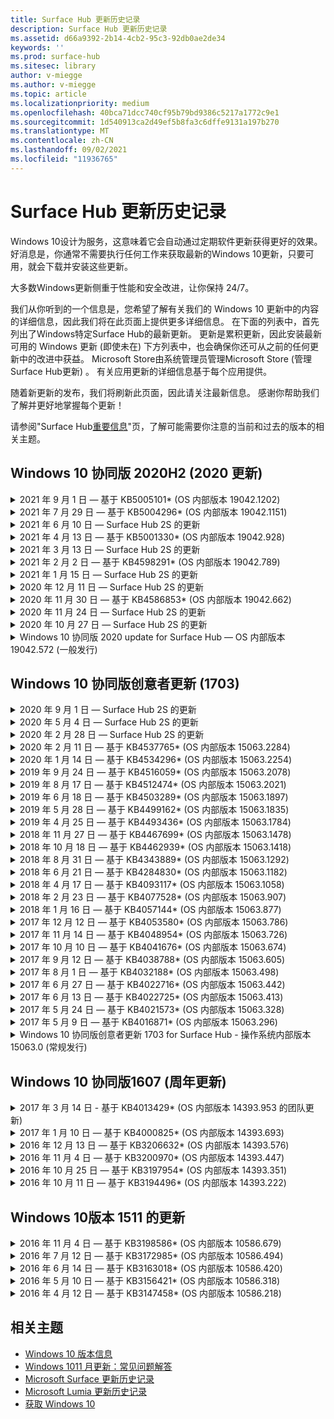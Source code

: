 ```yaml
---
title: Surface Hub 更新历史记录
description: Surface Hub 更新历史记录
ms.assetid: d66a9392-2b14-4cb2-95c3-92db0ae2de34
keywords: ''
ms.prod: surface-hub
ms.sitesec: library
author: v-miegge
ms.author: v-miegge
ms.topic: article
ms.localizationpriority: medium
ms.openlocfilehash: 40bca71dcc740cf95b79bd9386c5217a1772c9e1
ms.sourcegitcommit: 1d540913ca2d49ef5b8fa3c6dffe9131a197b270
ms.translationtype: MT
ms.contentlocale: zh-CN
ms.lasthandoff: 09/02/2021
ms.locfileid: "11936765"
---
```

# <a name="surface-hub-update-history"></a>Surface Hub 更新历史记录

Windows 10设计为服务，这意味着它会自动通过定期软件更新获得更好的效果。 好消息是，你通常不需要执行任何工作来获取最新的Windows 10更新，只要可用，就会下载并安装这些更新。

大多数Windows更新侧重于性能和安全改进，让你保持 24/7。

我们从你听到的一个信息是，您希望了解有关我们的 Windows 10 更新中的内容的详细信息，因此我们将在此页面上提供更多详细信息。 在下面的列表中，首先列出了Windows特定Surface Hub的最新更新。 更新是累积更新，因此安装最新可用的 Windows 更新 (即使未在) 下方列表中，也会确保你还可从之前的任何更新中的改进中获益。 Microsoft Store由系统管理员管理Microsoft Store (管理Surface Hub更新) 。 有关应用更新的详细信息基于每个应用提供。

随着新更新的发布，我们将刷新此页面，因此请关注最新信息。 感谢你帮助我们了解并更好地掌握每个更新！

请参阅"Surface Hub[重要信息](https://support.microsoft.com/products/surface-devices/surface-hub)"页，了解可能需要你注意的当前和过去的版本的相关主题。

## <a name="windows-10-team-2020-update-20h2"></a>Windows 10 协同版 2020H2 (2020 更新) 

<details>
<summary>2021 年 9 月 1 日 — 基于 KB5005101* (OS 内部版本 19042.1202) </summary>

此更新至 Surface Hub包括质量改进和安全修补程序。 [Surface Hub 2020](https://techcommunity.microsoft.com/t5/surface-it-pro-blog/windows-10-team-2020-update-1-released-to-all-surface-hubs/ba-p/2653503)Update 1 Windows 10 协同版概述了对更新的关键更新，还包括以下内容：

* 改进了使用内部部署邮箱时某些设备帐户设置Exchange的可靠性。

请参阅启用[Surface Hub/](/surface-hub/)禁用设备功能和服务的管理指南。 *[KB5005101](https://support.microsoft.com/help/5005101)
</details>

<details>
<summary>2021 年 7 月 29 日 — 基于 KB5004296* (OS 内部版本 19042.1151) </summary>

此更新至 Surface Hub包括质量改进和安全修补程序。 更新历史记录Surface Hub未概述Windows 10[更新的关键更新](https://support.microsoft.com/help/4581839/windows-10-update-history)包括：

* 更新到"收集日志"功能，以Windows csv 格式的诊断数据。
* 修复了确保结束会话清理完全删除与边缘会话相关的Chromium。
* 改进了使用加入 Azure AD 的 Surface Hub 的一些Authenticator应用。

请参阅启用[Surface Hub/](/surface-hub/)禁用设备功能和服务的管理指南。 *[KB5004296](https://support.microsoft.com/help/5004296)
</details>

<details>
<summary>2021 年 6 月 10 日 — Surface Hub 2S 的更新</summary>

此更新特定于 Surface Hub 2S，并提供下面列出的驱动程序和固件更新：

* Surface UEFI 更新 - 694.3751.768.0
  * 解决关键安全漏洞并提高系统稳定性。
* Surface ME 固件更新 - 11.8.86.3877
  * 解决关键安全漏洞并提高系统稳定性。
* Intel (R) Management Engine Interface 驱动程序 - 2102.100.0.1044
  * 解决关键安全漏洞并提高系统稳定性。
</details>

<details>
<summary>2021 年 4 月 13 日 — 基于 KB5001330* (OS 内部版本 19042.928) </summary>

此更新至 Surface Hub包括质量改进和安全修补程序。 更新历史记录Surface Hub未概述Windows 10[更新的关键更新](https://support.microsoft.com/help/4581839/windows-10-update-history)包括：

* 解决了一个问题，Surface Hub设备仅每月安装Windows安全更新，而不是所有Windows累积更新。

请参阅启用[Surface Hub/](/surface-hub/)禁用设备功能和服务的管理指南。 *[KB5001330](https://support.microsoft.com/help/5001330)
</details>

<details>
<summary>2021 年 3 月 13 日 — Surface Hub 2S 的更新</summary>

此更新特定于 Surface Hub 2S，并提供下面列出的驱动程序和固件更新：

* Intel (R) 蓝牙 驱动程序 - 22.30.0.4
  * 提高系统安全性和稳定性。
* Intel (R) 图形驱动程序 - 27.20.100.8682
  * 提高系统安全性和稳定性。
* Intel (R) Wi-Fi 驱动程序 - 22.30.0.11
  * 提高系统安全性和稳定性。
</details>

<details>
<summary>2021 年 2 月 2 日 — 基于 KB4598291* (OS 内部版本 19042.789) </summary>

此更新至 Surface Hub包括质量改进和安全修补程序。 更新历史记录Surface Hub未概述Windows 10[更新的关键更新](https://support.microsoft.com/help/4581839/windows-10-update-history)包括：

* 修复了当设备帐户的 UPN 不等于其 SMTP Exchange日历同步允许日历同步工作。
* 添加了管理员在日历同步期间禁止使用新式验证Exchange。
* 确保在Surface Hub"使用设备帐户凭据"功能后，系统不会提示用户输入代理凭据。
* 解决了当使用Windows需要身份验证的代理时，更新和应用商店更新检查无法完成的问题。
* 提高有线连接应用的可靠性。

请参阅启用[Surface Hub/](/surface-hub/)禁用设备功能和服务的管理指南。 *[KB4598291](https://support.microsoft.com/help/4598291)
</details>

<details>
<summary>2021 年 1 月 15 日 — Surface Hub 2S 的更新</summary>

此更新特定于 Surface Hub 2S，并提供下面列出的驱动程序和固件更新：

* Surface SMC 固件更新 - 3.93.139.0
* Surface UEFI 更新 - 694.3473.768.0
</details>

<details>
<summary>2020 年 12 月 11 日 — Surface Hub 2S 的更新</summary>

此更新特定于 Surface Hub 2S，并提供下面列出的驱动程序和固件更新：

* Surface SMC 固件更新 - 3.92.139.0
* Surface UEFI 更新 - 694.3447.768.0
</details>

<details>
<summary>2020 年 11 月 30 日 — 基于 KB4586853* (OS 内部版本 19042.662) </summary>

此更新至 Surface Hub包括质量改进和安全修补程序。 更新历史记录Surface Hub未概述Windows 10[更新的关键更新](https://support.microsoft.com/help/4581839/windows-10-update-history)包括：

* 更新到隐私设置页面以提供其他选项。
* 解决了在欢迎/开始屏幕上未显示已启动的会议的问题。
* 解决非 en-US 区域设置云恢复的问题。
* Skype for Business
  * 提高定向音频性能。
  * 减少在呼叫期间使用笔时"笔点击Skype for Business声音。
* 在注册预览体验计划时Windows可靠性。
* 提高团队Windows程序的可靠性。

请参阅启用[Surface Hub/](/surface-hub/)禁用设备功能和服务的管理指南。 *[KB4586853](https://support.microsoft.com/help/4586853)
</details>

<details>
<summary>2020 年 11 月 24 日 — Surface Hub 2S 的更新</summary>

此更新特定于 Surface Hub 2S，并提供下面列出的驱动程序和固件更新：

* Surface SMC 固件更新 - 3.91.139.0
  * 提高连接待机可靠性。
* Surface Touch 固件更新 - 3.91.139.0
  * 改进连接的待机触摸响应。
* Surface USB 音频固件更新 - 3.91.139.0
* Surface 触控笔固件更新 - 3.91.139.0
</details>

<details>
<summary>2020 年 10 月 27 日 — Surface Hub 2S 的更新</summary>

此更新特定于 Surface Hub 2S，并提供下面列出的驱动程序和固件更新：

* Surface System 聚合器固件更新 - 4.14.139.0
* Surface UEFI 更新 - 694.3386.768.0
</details>

<details>
<summary>Windows 10 协同版 2020 update for Surface Hub — OS 内部版本 19042.572 (一般发行) </summary>

此更新至 Surface Hub包括质量改进和安全修补程序。 "Surface Hub[2020](/surface-hub/surface-hub-2020-update-whats-new)更新Windows 10新增[](https://support.microsoft.com/help/4581839/windows-10-update-history)功能"页面上介绍了 Windows 10 协同版 更新的关键更新（尚未在 Windows 10 更新历史记录中列出）。

请参阅"Install[Windows 10 协同版 2020 Update"](/surface-hub/surface-hub-2020-update)页面，了解有关按区域、分发方法和设备类型更新可用性详细信息。
</details>

## <a name="windows-10-team-creators-update-1703"></a>Windows 10 协同版创意者更新 (1703) 

<details>
<summary>2020 年 9 月 1 日 — Surface Hub 2S 的更新</summary>

此更新特定于 Surface Hub 2S，并提供下面列出的驱动程序和固件更新：

* Surface SMC 固件更新 - 1.177.139.0
  * 改进字段修复方案。
* Surface SSD 固件更新 - 5.14.139.0
  * 提高系统稳定性。
* Surface Serial Hub 驱动程序 - 9.40.139.0
  * 提高系统稳定性。
</details>

<details>
<summary>2020 年 5 月 4 日 — Surface Hub 2S 的更新</summary>

此更新特定于 Surface Hub 2S，并提供下面列出的驱动程序和固件更新：

* Surface USB 音频驱动程序 - 15.3.6.0
  * 提高定向音频性能。
* Intel (R) 显示音频驱动程序 - 10.27.0.5
  * 改进屏幕共享方案。
* Intel (R) 图形驱动程序 - 26.20.100.7263
  * 提高系统稳定性。
* Surface System 驱动程序 - 1.7.139.0
  * 提高系统稳定性。
* Surface SMC 固件更新 - 1.176.139.0
  * 提高系统稳定性。
</details>

<details>
<summary>2020 年 2 月 28 日 — Surface Hub 2S 的更新</summary>

此更新特定于 Surface Hub 2S，并提供下面列出的驱动程序和固件更新：

* Surface 集成驱动程序 - 13.46.139.0 
  * 改进显示亮度方案。
* Intel (R) Management Engine Interface 驱动程序 - 1914.12.0.1256
  * 提高系统稳定性。
* Surface SMC 固件更新 - 1.161.139.0
  * 提高笔电池性能。
* Surface UEFI 更新 - 694.2938.768.0
  * 提高系统稳定性。
</details>

<details>
<summary>2020 年 2 月 11 日 — 基于 KB4537765* (OS 内部版本 15063.2284) </summary>

此更新至 Surface Hub包括质量改进和安全修补程序。 更新历史记录Surface Hub未概述Windows 10[更新的关键更新](https://support.microsoft.com/help/4018124/windows-10-update-history)包括：

* 解决了其他参与者在呼叫期间无法听到中心 2S Skype for Business的问题。
* 提高了某些阿拉伯语、希伯来语和其他 RTL 语言使用方案的可靠性Surface Hub。

请参阅启用[Surface Hub/](/surface-hub/)禁用设备功能和服务的管理指南。
*[KB4537765](https://support.microsoft.com/help/4537765)
</details>

<details>
<summary>2020 年 1 月 14 日 — 基于 KB4534296* (OS 内部版本 15063.2254) </summary>

此更新至 Surface Hub包括质量改进和安全修补程序。 更新历史记录Surface Hub未概述Windows 10[更新的关键更新](https://support.microsoft.com/help/4018124/windows-10-update-history)包括：

* 解决了 2S 的日志Microsoft Surface Hub问题。

请参阅启用[Surface Hub/](/surface-hub/)禁用设备功能和服务的管理指南。
*[KB4534296](https://support.microsoft.com/help/4534296)
</details>

<details>
<summary>2019 年 9 月 24 日 — 基于 KB4516059* (OS 内部版本 15063.2078) </summary>

此更新至 Surface Hub包括质量改进和安全修补程序。 更新历史记录Surface Hub未概述Windows 10[更新的关键更新](https://support.microsoft.com/help/4018124/windows-10-update-history)包括：

 * 更新到 Surface Hub 2S 恢复设置页面，以准确反映恢复选项。
 * 更新到 Surface Hub 2S 欢迎屏幕，以提高设备可识别性。
 * 解决了团队 shell Windows显示不正确的问题。
 * 解决了在使用 MDM 策略配置"开始"菜单布局持久性时的问题。
 * 修复了Microsoft Edge内部网站时出现的问题。
 * 修复了Skype for Business以全屏模式显示时出现的问题。

请参阅启用[Surface Hub/](/surface-hub/)禁用设备功能和服务的管理指南。
*[KB4503289](https://support.microsoft.com/help/4503289)
</details>

<details>
<summary>2019 年 8 月 17 日 — 基于 KB4512474* (OS 内部版本 15063.2021) </summary>

此更新至 Surface Hub包括质量改进和安全修补程序。 更新历史记录Surface Hub未概述Windows 10[更新的关键更新](https://support.microsoft.com/help/4018124/windows-10-update-history)包括：

 * 确保 Hub 2S 上的视频退出默认为"重复"模式。
 * 提高应用程序上某些阿拉伯语使用方案的可靠性Surface Hub。

请参阅启用[Surface Hub/](/surface-hub/)禁用设备功能和服务的管理指南。
*[KB4503289](https://support.microsoft.com/help/4503289)
 </details>

<details>
<summary>2019 年 6 月 18 日 — 基于 KB4503289* (OS 内部版本 15063.1897) </summary>

此更新至 Surface Hub包括质量改进和安全修补程序。 更新历史记录Surface Hub未概述Windows 10[更新的关键更新](https://support.microsoft.com/help/4018124/windows-10-update-history)包括：

* 解决了阻止用户使用 Microsoft Surface Hub 帐户登录Azure Active Directory的问题。 出现此问题的原因是上一个会话未成功结束。
* 在设备帐户设置方案中，添加对与标识Exchange TLS 1.2 连接的支持。
* 用于提高 Hub 2S 上硬件诊断应用可靠性的修补程序。 
* 修复以提高 Hub 2S 上首次运行设置体验的一致性。 

请参阅启用[Surface Hub/](/surface-hub/)禁用设备功能和服务的管理指南。
*[KB4503289](https://support.microsoft.com/help/4503289)
</details>

<details>
<summary>2019 年 5 月 28 日 — 基于 KB4499162* (OS 内部版本 15063.1835) </summary>

此更新至 Surface Hub包括质量改进和安全修补程序。 更新历史记录Surface Hub未概述Windows 10[更新的关键更新](https://support.microsoft.com/help/4018124/windows-10-update-history)包括：

* 确保在Surface Hub"使用设备帐户凭据"功能后，系统不会提示用户输入代理凭据。
* 解决了由于音频/视频Skype代理而定期连接失败的问题。
* 增加了对 TLS 1.2 在 Skype for Business 的支持。
* 解决当 Skype 服务器禁用 TLS 1.0 或 TLS 1.1 时，Skype客户端中的 SIP 连接故障。

请参阅启用[Surface Hub/](/surface-hub/)禁用设备功能和服务的管理指南。
*[KB4499162](https://support.microsoft.com/help/4499162)
</details>

<details>
<summary>2019 年 4 月 25 日 — 基于 KB4493436* (OS 内部版本 15063.1784) </summary>

此更新至 Surface Hub包括质量改进和安全修补程序。 更新历史记录Surface Hub未概述Windows 10[更新的关键更新](https://support.microsoft.com/help/4018124/windows-10-update-history)包括：

* 解决与设备连接某些 USB 设备的视频和音频Surface Hub。

请参阅启用[Surface Hub/](/surface-hub/)禁用设备功能和服务的管理指南。
*[KB4493436](https://support.microsoft.com/help/4493436)
</details>

<details>
<summary>2018 年 11 月 27 日 — 基于 KB4467699* (OS 内部版本 15063.1478) </summary>

此更新至 Surface Hub包括质量改进和安全修补程序。 更新历史记录Surface Hub未概述Windows 10[更新的关键更新](https://support.microsoft.com/help/4018124/windows-10-update-history)包括：

* 解决了阻止某些用户Signing-In"我的会议和文件"的问题。

请参阅启用[Surface Hub/](/surface-hub/)禁用设备功能和服务的管理指南。
*[KBKB4467699](https://support.microsoft.com/help/KB4467699)
</details>

<details>
<summary>2018 年 10 月 18 日 — 基于 KB4462939* (OS 内部版本 15063.1418) </summary>

此更新至 Surface Hub包括质量改进和安全修补程序。 更新历史记录Surface Hub未概述Windows 10[更新的关键更新](https://support.microsoft.com/help/4018124/windows-10-update-history)包括：

* Skype for Business修复程序： 
  * 解决Skype for Business睡眠时出现的连接问题
  * 解决Skype for Business连接到 Internet 时出现网络连接问题
  * 解决Skype for Business目录中搜索用户时崩溃的问题
* 解决了中心错误地在企业代理环境中报告"无 Internet 连接"的问题。
* 实施了一项功能，允许客户选择加入新的白板体验。

请参阅启用[Surface Hub/](/surface-hub/)禁用设备功能和服务的管理指南。
*[KB4462939](https://support.microsoft.com/help/4462939)
</details>

<details>
<summary>2018 年 8 月 31 日 — 基于 KB4343889* (OS 内部版本 15063.1292) </summary>

此更新至 Surface Hub包括质量改进和安全修补程序。 更新历史记录Surface Hub未概述的Windows 10[更新包括](https://support.microsoft.com/help/4018124/windows-10-update-history)：

* 添加对 Microsoft Teams
* 解决 Intune 注册的任务管理问题
* 使管理员能够禁用集线器的即时消息和电子邮件服务
* 适用于应用的其他 bug 修复Surface Hub Skype for Business可靠性改进

请参阅启用[Surface Hub/](/surface-hub/)禁用设备功能和服务的管理指南。
*[KB4343889](https://support.microsoft.com/help/4343889)
</details>

<details>
<summary>2018 年 6 月 21 日 — 基于 KB4284830* (OS 内部版本 15063.1182) </summary>

此更新至 Surface Hub包括质量改进和安全修补程序。 更新历史记录Surface Hub未概述的Windows 10[更新包括](https://support.microsoft.com/help/4018124/windows-10-update-history)：

* EMEA 中支持 GDPR 要求的遥测更改

请参阅启用[Surface Hub/](/surface-hub/)禁用设备功能和服务的管理指南。
*[KB4284830](https://support.microsoft.com/help/KB4284830)
</details>

<details>
<summary>2018 年 4 月 17 日 — 基于 KB4093117* (OS 内部版本 15063.1058) </summary>

此更新至 Surface Hub包括质量改进和安全修补程序。 更新历史记录Surface Hub未概述的Windows 10[更新包括](https://support.microsoft.com/help/4018124/windows-10-update-history)：

* 解决有线投影问题
* 为移动设备管理策略 (MDM) 更新
* 解决国际呼叫的电话拨号程序问题
* 解决了当 2 个 Surface Hub 加入同一会议时的图像分辨率问题
* 解决 OMS (Operations Management Suite) 证书处理错误
* 在会话结束时清理时解决安全问题
* 解决了Miracast通道 149 Surface Hub 165 时出现的问题
  * 由于地区政府法规，第 149 至 165 频道将继续在欧洲、日本或以色列不可用

请参阅启用[Surface Hub/](/surface-hub/)禁用设备功能和服务的管理指南。
*[KB4093117](https://support.microsoft.com/help/4093117)
</details>

<details>
<summary>2018 年 2 月 23 日 — 基于 KB4077528* (OS 内部版本 15063.907) </summary>

此更新至 Surface Hub包括质量改进和安全修补程序。 更新历史记录Surface Hub未概述的Windows 10[更新包括](https://support.microsoft.com/help/4018124/windows-10-update-history)：

* 解决了未正确应用 MDM 设置的问题
* 改进的清理过程

请参阅启用[Surface Hub/](/surface-hub/)禁用设备功能和服务的管理指南。
*[KB4077528](https://support.microsoft.com/help/4077528)
</details>

<details>
<summary>2018 年 1 月 16 日 — 基于 KB4057144* (OS 内部版本 15063.877) </summary>

此更新至 Surface Hub包括质量改进和安全修补程序。 更新历史记录Surface Hub未概述的Windows 10[更新包括](https://support.microsoft.com/help/4018124/windows-10-update-history)：

* 添加了通过 MDM 管理"开始"菜单磁贴布局的功能
* 密码轮换配置的 MDM bug 修复

请参阅启用[Surface Hub/](/surface-hub/)禁用设备功能和服务的管理指南。
*[KB4057144](https://support.microsoft.com/help/4057144)
</details>

<details>
<summary>2017 年 12 月 12 日 — 基于 KB4053580* (OS 内部版本 15063.786) </summary>

此更新至 Surface Hub包括质量改进和安全修补程序。 更新历史记录Surface Hub未概述的Windows 10[更新包括](https://support.microsoft.com/help/4018124/windows-10-update-history)：

* 解决呼叫期间相机 (闪烁) 闪烁Skype for Business闪烁
* 解决通知中心 SSD ID 问题

请参阅启用[Surface Hub/](/surface-hub/)禁用设备功能和服务的管理指南。
*[KB4053580](https://support.microsoft.com/help/4053580)
</details>

<details>
<summary>2017 年 11 月 14 日 — 基于 KB4048954* (OS 内部版本 15063.726) </summary>

此更新至 Surface Hub包括质量改进和安全修补程序。 更新历史记录Surface Hub未概述的Windows 10[更新包括](https://support.microsoft.com/help/4018124/windows-10-update-history)：

* 允许客户使用 MDM 策略启用 802.1x 有线网络身份验证的功能更新。
* 允许用户在打开文件时动态选择自己选择的应用程序的功能更新。
* 修复了确保结束会话清理完全删除用户帐户和设备之间的所有连接。
* 性能修复，可改进清理时间以及Miracast时间。
* 介绍临时会议期间轻松使用身份验证。
* 修复了确保服务组件使用跨设备配置的同一代理的问题。
* 减少并更加彻底地保护设备传输的遥测，从而降低带宽利用率。
* 启用允许用户在会议结束后向 Microsoft 提供反馈的功能。

请参阅启用[Surface Hub/](/surface-hub/)禁用设备功能和服务的管理指南。
*[KB4048954](https://support.microsoft.com/help/4048954)
</details>

<details>
<summary>2017 年 10 月 10 日 — 基于 KB4041676* (OS 内部版本 15063.674) </summary>

此更新至 Surface Hub包括质量改进和安全修补程序。 更新历史记录Surface Hub未概述的Windows 10[更新包括](https://support.microsoft.com/help/4018124/windows-10-update-history)：

* Skype for Business
  * 解决从睡眠状态恢复时需要设备重新启动的问题。
  * 修复了无法通过联机中心帐户Skype联系人的问题。
* PowerPoint
  * 修复了某些PowerPoint无法在 Hub 上项目的问题。
* 概要
  * 修复了系统管理员无法禁用 USB 端口的问题。

*[KB4041676](https://support.microsoft.com/help/4041676)
</details>

<details>
<summary>2017 年 9 月 12 日 — 基于 KB4038788* (OS 内部版本 15063.605)  </summary>

此更新至 Surface Hub包括质量改进和安全修补程序。 更新历史记录Surface Hub未概述的Windows 10[更新包括](https://support.microsoft.com/help/4018124/windows-10-update-history)：

* 安全性
  * 解决设备从睡眠状态唤醒时 Bitlocker 的问题。
* 概要
  * 减少设备运行状况遥测的频率/数量，从而提高系统性能。
  * 修复了阻止设备收集系统日志的问题。

*[KB4038788](https://support.microsoft.com/help/4038788)
</details>

<details>
<summary>2017 年 8 月 1 日 — 基于 KB4032188* (OS 内部版本 15063.498) </summary>

* Skype for Business 
  * 解决Skype for Business Sign-In需要重试或系统重新启动的问题。
  * 解决Skype for Business错误显示会议时间的问题。
  * 改进可靠性Surface Hub Skype for Business修补程序。

*[KB4032188](https://support.microsoft.com/help/4032188)
</details>

<details>
<summary>2017 年 6 月 27 日 — 基于 KB4022716* (OS 内部版本 15063.442) </summary>

此更新至 Surface Hub包括质量改进和安全修补程序。 更新历史记录Surface Hub未概述的Windows 10[更新包括](https://support.microsoft.com/help/4018124/windows-10-update-history)：

* 地址 NVIDIA 驱动程序崩溃，可能需要睡眠 84" Surface Hub电源，需要手动重启。
* 解决了一个问题，即某些应用无法启动在 84" Surface Hub。

*[KB4022716](https://support.microsoft.com/help/4022716)
</details>

<details>
<summary>2017 年 6 月 13 日 — 基于 KB4022725* (OS 内部版本 15063.413) </summary>

此更新至 Surface Hub包括质量改进和安全修补程序。 更新历史记录Surface Hub未概述的Windows 10[更新包括](https://support.microsoft.com/help/4018124/windows-10-update-history)：

* 概要
  * 已解决笔的笔墨迹拖放问题
  * 解决了导致"清理"会议时间延长的问题

*[KB4022725](https://support.microsoft.com/help/4022725)
</details>

<details>
<summary>2017 年 5 月 24 日 — 基于 KB4021573* (OS 内部版本 15063.328) </summary>

此更新至 Surface Hub包括质量改进和安全修补程序。 更新历史记录Surface Hub未概述Windows 10[更新的关键更新](https://support.microsoft.com/help/4018124/windows-10-update-history)包括：

* 概要
  * 解决了更新期间代理设置保留的问题

*[KB4021573](https://support.microsoft.com/help/4021573)
</details>

<details>
<summary>2017 年 5 月 9 日 — 基于 KB4016871* (OS 内部版本 15063.296) </summary>

此更新至 Surface Hub包括质量改进和安全修补程序。 更新历史记录Surface Hub未概述Windows 10[更新的关键更新](https://support.microsoft.com/help/4018124/windows-10-update-history)包括：

* 概要
  * 解决了睡眠/唤醒周期问题
  * 解决了多个重置和恢复问题
  * 已解决更新历史记录选项卡问题
  * 已Miracast服务启动问题
* 应用
  * 修复了应用包更新错误

*[KB4016871](https://support.microsoft.com/help/4016871)
</details>

<details>
<summary>Windows 10 协同版创意者更新 1703 for Surface Hub - 操作系统内部版本 15063.0 (常规发行) </summary>

此更新至 Surface Hub包括质量改进和安全修补程序。 更新历史记录Surface Hub未概述Windows 10[更新的关键更新](https://support.microsoft.com/help/4018124/windows-10-update-history)包括：

* 正在发展大屏幕体验 
  * 改进了"欢迎"和"开始"中的会议盘点
  * 加入会议并直接从会议结束"开始"菜单
  * 在会话期间，应用可以充分利用更多屏幕
  * 简化Skype控件
  * 提供反馈的改进机制
* 访问我的个人内容*
  * 欢迎或开始的个人单一登录
  * 加入会议并直接从会议结束"开始"菜单
  * 直接从"开始"OneDrive for Business访问个人文件
  * 预填充与会者登录
  * 使用"Authenticator"应用的简化身份验证流程**
* 部署&可管理性 
  * 通过批量预配简化的 OOBE 体验
  * 基于云的设备恢复服务
  * Enterprise客户端证书支持
  * 改进了代理凭据支持
  * 添加了和/Skype QoS (QoS) 服务质量
  * 新增了在设备中设置默认设备设置
  * 改进了对自定义设置的 MDM Surface Hub[支持](/surface-hub/remote-surface-hub-management)
* 安全性提高 
  * 添加了将 USB 驱动器限制为仅 BitLocker 的能力
  * 添加了通过 MDM 禁用 USB 端口的功能
  * 添加了在超时时禁用"恢复会话"功能的功能
  * 添加有线 802.1x 支持
* 音频和投影
  * Dolby 音频"人称扬声器"增强功能
  * 减少在通话期间使用笔时Skype for Business声音
  * 增加了对基础结构Miracast的支持
* 可靠性和性能修补程序
  * 解决了多个重置和恢复问题
  * 解决了Surface Hub Exchange客户端证书时出现身份验证问题
  * 改进了Wi-Fi网络连接和凭据稳定性
  * 修复Miracast播放期间出现音频弹出和同步问题
  * 包含用于禁用自动连接行为的设置

*单一登录功能需要使用 Office365 和 OneDrive for Business **请参阅管理员指南，查看服务要求

</details>

## <a name="windows-10-team-anniversary-update-1607"></a>Windows 10 协同版1607 (周年更新) 

<details>
<summary>2017 年 3 月 14 日 - 基于 KB4013429* (OS 内部版本 14393.953 的团队更新) </summary>

此更新至 Surface Hub包括质量改进和安全修补程序。 更新历史记录Surface Hub未概述Windows 10[更新的关键更新](https://support.microsoft.com/help/4018124/windows-10-update-history)包括：

* 概要
  * 文件资源管理器的安全修补程序，用于阻止导航到受限制的文件位置
* Skype for Business
  * 修复了基于远程桌面的屏幕共享期间延迟的问题

*[KB4013429](https://support.microsoft.com/help/4013429)
</details>

<details>
<summary>2017 年 1 月 10 日 — 基于 KB4000825* (OS 内部版本 14393.693) </summary>

此更新至 Surface Hub包括质量改进和安全修补程序。 更新历史记录Surface Hub未概述Windows 10[更新的关键更新](https://support.microsoft.com/help/4018124/windows-10-update-history)包括：

* 支持选择 106/109 键盘布局以用于物理日语键盘

*[KB4000825](https://support.microsoft.com/help/4000825)
</details>

<details>
<summary>2016 年 12 月 13 日 — 基于 KB3206632* (OS 内部版本 14393.576) </summary>

此更新至 Surface Hub包括质量改进和安全修补程序。 更新历史记录Surface Hub未概述Windows 10[更新的关键更新](https://support.microsoft.com/help/4018124/windows-10-update-history)包括：

* 解决有线连接音频失真问题

*[KB3206632](https://support.microsoft.com/help/3206632)
</details>

<details>
<summary>2016 年 11 月 4 日 — 基于 KB3200970* (OS 内部版本 14393.447) </summary>

此更新到 Windows 10 协同版 周年更新 (版本 1607) Surface Hub包括质量改进和安全修补程序。 更新历史记录Surface Hub未概述Windows 10[更新的关键更新](https://support.microsoft.com/help/4018124/windows-10-update-history)包括：

* Skype for Business Bug 修复以提高可靠性

*[KB3200970](https://support.microsoft.com/help/3200970)
</details>

<details>
<summary>2016 年 10 月 25 日 — 基于 KB3197954* (OS 内部版本 14393.351) </summary>

此更新至 Surface Hub包括质量改进和安全修补程序。 更新历史记录Surface Hub未概述Windows 10[更新的关键更新](https://support.microsoft.com/help/4018124/windows-10-update-history)包括：

* 在操作系统和 Bios 中启用新的睡眠功能，Surface Hub电源消耗并提高长期可靠性
* 概要
  * 解决屏幕键盘有时不显示的方案
  * 解决在打开计划会议时偶尔发生的白板应用程序班次
  * 解决重置设备后阻止管理员更改本地管理员密码的问题
  * BIOS 更改解决设备重置期间状态栏跟踪的问题
  * 解决断电问题的 UEFI 更新

*[KB3197954](https://support.microsoft.com/help/3197954)
</details>

<details>
<summary>2016 年 10 月 11 日 — 基于 KB3194496* (OS 内部版本 14393.222) </summary>

此更新将 Windows 10 协同版 周年更新Surface Hub包括质量改进和安全修补程序。  (安装后，你的设备将运行 Windows 10 版本 1607。) Surface Hub 的密钥更新（尚未在[Windows 10 更新](https://support.microsoft.com/help/4018124/windows-10-update-history)历史记录中列出）包括：

* Skype for Business
  * 加入会议时的性能改进，包括使用联合帐户加入会议时的问题
  * VBSS 支持 (视频) VBSS 支持现在Skype for Business Surface Hub
  * 解决了 5 分钟空闲时间问题后的断开连接问题
  * 已Skype中心到中心屏幕共享失败
  * 视频Skype改进，包括：
    * 与多个视频演示者会面期间丢失视频
    * 呼叫期间的视频裁剪
    * 未为其他参与者显示的传出呼叫视频
  * 已解决 UPN 登录错误的问题
  * 解决了使用会话初始协议期间拨号盘 (SIP) 的问题
* 白板
  * 用户现在可以通过"共享"功能OneDrive联机服务 (保存和撤回白板) 
  * 改进了从扩展坞删除笔时启动白板
* 应用
  * 预安装OneDrive应用，用于访问个人和工作文件
  * 预安装的照片应用，查看照片和视频
  * 预安装的 PowerBI 应用，以查看仪表板
  * 所有Office应用（Word、Excel、PowerPoint）均启用墨迹
  * edge on Surface Hub now supports Flash-based websites
* 概要
  * 为使用外部音频 (连接的 Surface Hub 启用音频设备选择) 
  * 支持 DisplayPort 输出连接器上的 HDCP
  * 有关可用性优化设置的系统 UI 更改 (请参阅用户和管理指南[](https://www.microsoft.com/surface/support/surface-hub)了解其他详细信息) 
  * Bug 修复和性能优化，以Azure Active Directory登录流
  * 极大地改进了重置和还原数据库Surface Hub
  * Windows DefenderUI 已添加到设置中
  * 要启动的改进的 UX 触摸
  * 在受支持的设备上，支持通过 Miracast 大于 1080p 无线投影
  * 已解决"没有 Internet 连接"和"约会可能已过期"的虚假通知状态
  * 改进了屏幕键盘的可靠性
  * 对使用 Windows 映像 & 配置设计器 (ICD) 创建 Surface Hub 预配包的额外支持，以及 Operations Management Suite (OMS) 上的改进 Surface Hub 监视解决方案

*[KB3194496](https://support.microsoft.com/help/3194496)
</details>

## <a name="updates-for-windows-10-version-1511"></a>Windows 10版本 1511 的更新

<details>
<summary>2016 年 11 月 4 日 — 基于 KB3198586* (OS 内部版本 10586.679) </summary>

此版本的 Windows 10 协同版 (版本 1511) Surface Hub包括在更新历史记录中概述的质量改进Windows 10[修复](https://support.microsoft.com/help/4018124/windows-10-update-history)。 此更新中Surface Hub特定项。

*[KB3198586](https://support.microsoft.com/help/3198586)
</details>

<details>
<summary>2016 年 7 月 12 日 — 基于 KB3172985* (OS 内部版本 10586.494) </summary>

此更新包括质量改进和安全修补程序。 此更新中未引入任何新的操作系统功能。 特定于更新历史记录Surface Hub (更新历史记录中尚未包含Windows 10[更改](https://support.microsoft.com/help/4018124/windows-10-update-history)) 包括：

* 修复了导致Windows崩溃的问题
* 修复了导致重复的边缘崩溃的问题
* 修复了导致预关闭服务崩溃的问题
* 修复了在会话后未正确删除某些应用数据的问题
* 更新了 Broadcom NFC 驱动程序以提高 NFC 性能
* 更新了 Wi-Fi Driver 以改进Miracast性能
* 更新了 Nvidia 驱动程序以修复显示 bug，其中 84" Surface Hub设备显示暗或模糊内容
* 修复Skype for Business许多问题，包括： 
  * 导致会议期间Skype for Business断开连接的问题
  * 用户在会议组织者使用联合配置时无法加入会议的问题
  * 启用Skype for Business应用程序共享
  * 导致应用程序Skype的问题
* 在"设置"中添加了一个提示，告知用户如果设备重置在完成之前中断，操作系统可能会损坏

*[KB3172985](https://support.microsoft.com/help/3172985)
</details>

<details>
<summary>2016 年 6 月 14 日 — 基于 KB3163018* (OS 内部版本 10586.420) </summary>

此更新至 Surface Hub包括质量改进和安全修补程序。 此更新中未引入任何新的操作系统功能。 更新历史记录Surface Hub未概述Windows 10[更新的关键更新](https://support.microsoft.com/help/4018124/windows-10-update-history)包括：

* 约束释放。 请参阅 2016 年 7 月 12 日 — [KB3172985](https://support.microsoft.com/en-us/help/3172985) (OS 内部版本 10586.494) 了解Surface Hub程序包的详细信息

*[KB3163018](https://support.microsoft.com/help/3163018)
</details>

<details>
<summary>2016 年 5 月 10 日 — 基于 KB3156421* (OS 内部版本 10586.318) </summary>

此更新至 Surface Hub包括质量改进和安全修补程序。 此更新中未引入任何新的操作系统功能。 更新历史记录Surface Hub未概述Windows 10[更新的关键更新](https://support.microsoft.com/help/4018124/windows-10-update-history)包括：

* 修复了阻止某些应用商店应用 (OneDrive) 安装的问题
* 修复了导致触摸输入在应用程序中停止响应的问题

*[KB3156421](https://support.microsoft.com/help/3156421)
</details>

<details>
<summary>2016 年 4 月 12 日 — 基于 KB3147458* (OS 内部版本 10586.218) </summary>

此更新至 Surface Hub包括质量改进和安全修补程序。 此更新中未引入任何新的操作系统功能。 更新历史记录Surface Hub未概述Windows 10[更新的关键更新](https://support.microsoft.com/help/4018124/windows-10-update-history)包括：

* 修复了在会话之间未正确重置卷级别的问题

*[KB3147458](https://support.microsoft.com/help/3147458)
</details>

## <a name="related-topics"></a>相关主题

* [Windows 10 版本信息](https://go.microsoft.com/fwlink/p/?LinkId=724328)
* [Windows 1011 月更新：常见问题解答](https://windows.microsoft.com/windows-10/windows-update-faq)
* [Microsoft Surface 更新历史记录](https://go.microsoft.com/fwlink/p/?LinkId=724327)
* [Microsoft Lumia 更新历史记录](https://go.microsoft.com/fwlink/p/?LinkId=785968)
* [获取 Windows 10](https://go.microsoft.com/fwlink/p/?LinkId=616447)
